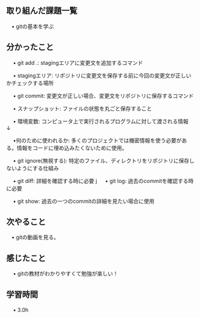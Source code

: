 ## 取り組んだ課題一覧
           
 　• gitの基本を学ぶ
    
## 分かったこと

　 • git add .: stagingエリアに変更文を追加するコマンド

　 • stagingエリア: リポジトリに変更文を保存する前に今回の変更文が正しいかチェックする場所

　 • git commit: 変更文が正しい場合、変更文をリポジトリに保存するコマンド

　 • スナップショット: ファイルの状態を丸ごと保存すること

　 • 環境変数: コンピュータ上で実行されるプログラムに対して渡される情報　
　　↓

　 •何のために使われるか: 多くのプロジェクトでは機密情報を使う必要がある。情報をコードに埋め込みたくないために使用。

　 • git ignore(無視する): 特定のファイル、ディレクトリをリポジトリに保存しないようにする仕組み

　 • git diff: 詳細を確認する時に必要
j
　 • git log: 過去のcommitを確認する時に必要

　 • git show: 過去の一つのcommitの詳細を見たい場合に使用


## 次やること　
           
 　• gitの動画を見る。

## 感じたこと

　 • gitの教材がわかりやすくて勉強が楽しい！

## 学習時間

　 • 3.0h